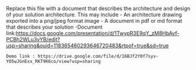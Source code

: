 Replace this file with a document that describes the architecture and design of your solution architecture. This may include
    - An architecture drawing exported into a png/jpeg format image
    - A document in pdf or md format that describes your solution
    -Document link:https://docs.google.com/presentation/d/1TwypR3E9qY_zM8HbAvf-PCBh2WLu3vYB/edit?usp=sharing&ouid=118365460293646720483&rtpof=true&sd=true

    Demo link : https://drive.google.com/file/d/16BJf2Y0f7syv-YO5wJGnExx_RKT9K6co/view?usp=sharing
